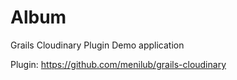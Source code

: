 # Album
Grails Cloudinary Plugin Demo application

Plugin: https://github.com/menilub/grails-cloudinary
